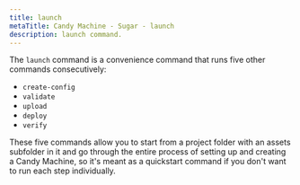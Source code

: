 ```yaml
---
title: launch
metaTitle: Candy Machine - Sugar - launch
description: launch command.
---
```


The `launch` command is a convenience command that runs five other commands consecutively:

- `create-config`
- `validate`
- `upload`
- `deploy`
- `verify`

These five commands allow you to start from a project folder with an assets subfolder in it and go through the entire process of setting up and creating a Candy Machine, so it's meant as a quickstart command if you don't want to run each step individually.